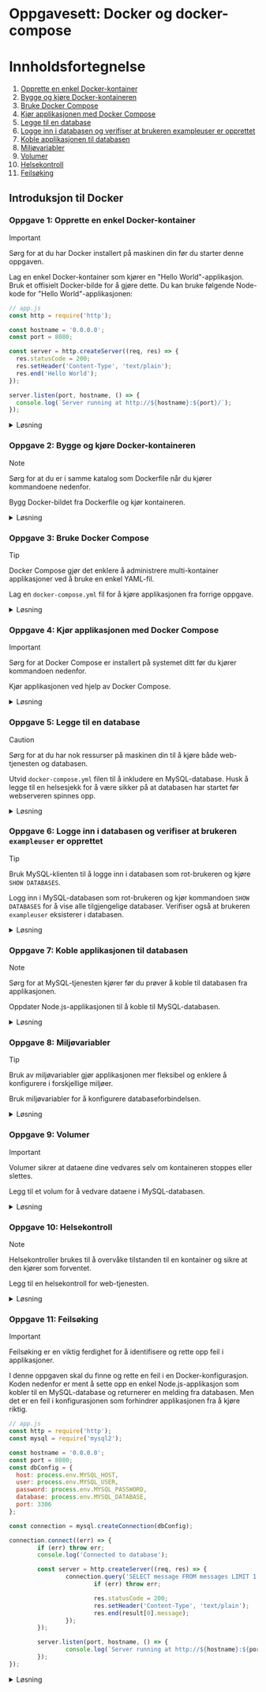 # Oppgavesett: Docker og docker-compose
# Innholdsfortegnelse 

1. [Opprette en enkel Docker-kontainer](#oppgave-1-opprette-en-enkel-docker-kontainer)
2. [Bygge og kjøre Docker-kontaineren](#oppgave-2-bygge-og-kjøre-docker-kontaineren)
3. [Bruke Docker Compose](#oppgave-3-bruke-docker-compose)
4. [Kjør applikasjonen med Docker Compose](#oppgave-4-kjør-applikasjonen-med-docker-compose)
5. [Legge til en database](#oppgave-5-legge-til-en-database)
6. [Logge inn i databasen og verifiser at brukeren exampleuser er opprettet](#oppgave-6-logge-inn-i-databasen-og-verifiser-at-brukeren-exampleuser-er-opprettet)
7. [Koble applikasjonen til databasen](#oppgave-7-koble-applikasjonen-til-databasen)
8. [Miljøvariabler](#oppgave-8-miljøvariabler)
9. [Volumer](#oppgave-9-volumer)
10. [Helsekontroll](#oppgave-10-helsekontroll)
11. [Feilsøking](#oppgave-11-feilsøking)


## Introduksjon til Docker

### **Oppgave 1: Opprette en enkel Docker-kontainer**

> [!IMPORTANT]  
> Sørg for at du har Docker installert på maskinen din før du starter denne oppgaven.

Lag en enkel Docker-kontainer som kjører en "Hello World"-applikasjon. Bruk et offisielt Docker-bilde for å gjøre dette. Du kan bruke følgende Node-kode for "Hello World"-applikasjonen:

```javascript
// app.js
const http = require('http');

const hostname = '0.0.0.0';
const port = 8080;

const server = http.createServer((req, res) => {
  res.statusCode = 200;
  res.setHeader('Content-Type', 'text/plain');
  res.end('Hello World');
});

server.listen(port, hostname, () => {
  console.log(`Server running at http://${hostname}:${port}/`);
});
```

<details><summary>Løsning</summary>

```dockerfile
# Bruk et offisielt Docker-bilde for Node.js
FROM node:20

# Opprett en arbeidskatalog
WORKDIR /usr/src/app

# Kopier package.json og package-lock.json
COPY package*.json ./

# Installer avhengigheter
RUN npm install

# Kopier resten av applikasjonen
COPY . .

# Eksponer porten applikasjonen kjører på
EXPOSE 8080

# Start applikasjonen
CMD ["node", "app.js"]
```

**Forklaring:**

1. **Dockerfile**: Dette er en fil som inneholder instruksjoner for å bygge Docker-bildet. Hver instruksjon i Dockerfile utfører en handling, som å sette opp et miljø, kopiere filer, eller kjøre kommandoer.
2. **Node.js-applikasjon**: En enkel Node.js-applikasjon som returnerer "Hello World" når den blir besøkt. Node.js er en JavaScript-runtime som lar deg kjøre JavaScript på serversiden.

</details>

### **Oppgave 2: Bygge og kjøre Docker-kontaineren**

> [!NOTE]  
> Sørg for at du er i samme katalog som Dockerfile når du kjører kommandoene nedenfor.

Bygg Docker-bildet fra Dockerfile og kjør kontaineren. 

<details><summary>Løsning</summary>

```bash
# Bygg Docker-bildet
docker build -t hello-world-app .

# Kjør Docker-kontaineren
docker run -p 8080:8080 hello-world-app
```

**Forklaring:**

1. **Bygge bildet**: `docker build` kommandoen bygger et Docker-bilde fra Dockerfile. Et Docker-bilde er en lesbar mal som inneholder alt som trengs for å kjøre en applikasjon.
2. **Kjøre kontaineren**: `docker run` kommandoen kjører kontaineren og binder port 8080 på vertsmaskinen til port 8080 i kontaineren. En Docker-kontainer er en kjørbar instans av et Docker-bilde.

</details>

### **Oppgave 3: Bruke Docker Compose**

> [!TIP]  
> Docker Compose gjør det enklere å administrere multi-kontainer applikasjoner ved å bruke en enkel YAML-fil.

Lag en `docker-compose.yml` fil for å kjøre applikasjonen fra forrige oppgave.

<details><summary>Løsning</summary>

```yaml
version: '3'
services:
  web:
    build: .
    ports:
      - "8080:8080"
```

**Forklaring:**

1. **Docker Compose**: Dette er et verktøy for å definere og kjøre multi-kontainer Docker-applikasjoner. Det lar deg bruke en YAML-fil for å konfigurere applikasjonens tjenester.
2. **docker-compose.yml**: En fil som definerer tjenestene som utgjør applikasjonen din. I dette tilfellet definerer vi en tjeneste kalt `web` som bygger fra den nåværende katalogen og eksponerer port 8080.

</details>

### **Oppgave 4: Kjør applikasjonen med Docker Compose**

> [!IMPORTANT]  
> Sørg for at Docker Compose er installert på systemet ditt før du kjører kommandoen nedenfor.

Kjør applikasjonen ved hjelp av Docker Compose.

<details><summary>Løsning</summary>

```bash
# Kjør Docker Compose
docker-compose up
```

**Forklaring:**

1. **docker-compose up**: Denne kommandoen bygger, (re)skaper, starter og knytter sammen tjenestene som er definert i `docker-compose.yml` filen. Dette gjør det enkelt å administrere og kjøre multi-kontainer applikasjoner.

</details>

### **Oppgave 5: Legge til en database**

> [!CAUTION]  
> Sørg for at du har nok ressurser på maskinen din til å kjøre både web-tjenesten og databasen.

Utvid `docker-compose.yml` filen til å inkludere en MySQL-database. Husk å legge til en helsesjekk for å være sikker på at databasen har startet før webserveren spinnes opp.

<details><summary>Løsning</summary>

```yaml
version: '3'
services:
  web: 
    build: .
    ports:
      - "8080:8080"
    depends_on: 
      db:
        condition: service_healthy
  db:
    image: mysql:latest
    environment:
      MYSQL_ROOT_PASSWORD: example
      MYSQL_DATABASE: exampledb
      MYSQL_USER: exampleuser
      MYSQL_PASSWORD: examplepass
    ports: 
      - "3306:3306"
    healthcheck:
      test: ["CMD-SHELL", "mysqladmin ping -h localhost -u root -pexample"]
      interval: 10s
      timeout: 5s
      retries: 3
```

**Forklaring:**

1. **Legge til en database**: Vi legger til en MySQL-tjeneste i `docker-compose.yml` filen. MySQL er en populær relasjonsdatabase.
2. **depends_on med helsesjekk**: Vi bruker `depends_on` med `condition: service_healthy` for å sikre at web-tjenesten kun starter når MySQL-tjenesten er sunn. Dette er viktig for å sikre at databasen er tilgjengelig når web-applikasjonen prøver å koble til den.
3. **Helsesjekk**: Vi legger til en `healthcheck` for MySQL-tjenesten som bruker `mysqladmin ping` for å sjekke om databasen er oppe og kjører. Dette sikrer at web-tjenesten ikke starter før databasen er klar.
4. **Automatisk opprettelse av bruker**: Når miljøvariablene `MYSQL_DATABASE`, `MYSQL_USER`, og `MYSQL_PASSWORD` er satt, vil MySQL automatisk opprette databasen og brukeren med de spesifiserte verdiene. Dette gjør det enkelt å sette opp en ny database med en bruker uten ekstra konfigurasjon.

</details>


### **Oppgave 6: Logge inn i databasen og verifiser at brukeren `exampleuser` er opprettet**

> [!TIP]  
> Bruk MySQL-klienten til å logge inn i databasen som rot-brukeren og kjøre `SHOW DATABASES`.

Logg inn i MySQL-databasen som rot-brukeren og kjør kommandoen `SHOW DATABASES` for å vise alle tilgjengelige databaser. Verifiser også at brukeren `exampleuser` eksisterer i databasen.

<details><summary>Løsning</summary>

```bash
# Åpne en shell-session i databasekontaineren
docker exec -it <db_container_name> /bin/sh

# Logg inn i MySQL-databasen som rot-brukeren
mysql -u root -pexample

# Kjør kommandoen for å vise alle databaser
SHOW DATABASES;

# Verifiser at brukeren 'exampleuser' eksisterer
SELECT User FROM mysql.user;
```

**Forklaring:**

1. **Åpne en shell-session**: Vi bruker `docker exec` kommandoen for å åpne en shell-session inne i databasekontaineren. Dette lar oss kjøre kommandoer direkte i kontaineren.
2. **Logge inn i databasen**: Når vi er inne i kontaineren, bruker vi MySQL-klienten til å logge inn i databasen som rot-brukeren.
3. **Kjøre `SHOW DATABASES`**: Når vi er logget inn, kjører vi `SHOW DATABASES` kommandoen for å vise alle tilgjengelige databaser. Dette er nyttig for å verifisere at databasen er riktig konfigurert og kjører som forventet.
4. **Verifisere brukeren**: Vi kjører en SQL-forespørsel for å sjekke at brukeren `exampleuser` eksisterer i databasen. Dette sikrer at brukeren er opprettet og kan brukes til å koble til databasen.

</details>


### **Oppgave 7: Koble applikasjonen til databasen**

> [!NOTE]  
> Sørg for at MySQL-tjenesten kjører før du prøver å koble til databasen fra applikasjonen.

Oppdater Node.js-applikasjonen til å koble til MySQL-databasen.

<details><summary>Løsning</summary>

```javascript
// app.js
const http = require('http');
const mysql = require('mysql2');

const hostname = '0.0.0.0';
const port = 8080;
const dbConfig = {
  host: 'db',
  user: 'exampleuser',
  password: 'examplepass',
  database: 'exampledb',
  port: 3306,
};

const connection = mysql.createConnection(dbConfig);

connection.connect((err) => {
  if (err) {
    console.error('Failed to connect to database', err);
    throw err;
  }

  console.log(`Connected to database ${dbConfig.database}`);

  const server = http.createServer((req, res) => {
    if (req.url === '/') {
      res.statusCode = 200;
      res.setHeader('Content-Type', 'application/json');
      res.end('Hello world');
    }
  
    else {
      res.statusCode = 404;
      res.setHeader('Content-Type', 'text/plain');
      res.end('Not found');
    }
  });

  server.listen(port, hostname, () => {
    console.log(`Server running at http://${hostname}:${port}/`);
  });
});
```

**Forklaring:**

1. **Koble til MySQL**: Vi bruker MySQL-klienten til å koble til databasen. MySQL-klienten er en del av MySQL Node.js-driveren som lar oss kommunisere med MySQL fra en Node.js-applikasjon.
2. **Oppdatere applikasjonen**: Vi oppdaterer applikasjonen til å koble til databasen før den starter HTTP-serveren. Dette sikrer at applikasjonen kan kommunisere med databasen når den mottar forespørsler.

</details>

### **Oppgave 8: Miljøvariabler**

> [!TIP]  
> Bruk av miljøvariabler gjør applikasjonen mer fleksibel og enklere å konfigurere i forskjellige miljøer.

Bruk miljøvariabler for å konfigurere databaseforbindelsen.

<details><summary>Løsning</summary>

```yaml
version: '3'
services:
  web: 
    build: .
    ports:
      - "8080:8080"
    environment:
      MYSQL_HOST: db
      MYSQL_USER: exampleuser
      MYSQL_PASSWORD: examplepass
      MYSQL_DATABASE: exampledb
    depends_on: 
      db:
        condition: service_healthy
      
  db:
    image: mysql:latest
    environment:
      MYSQL_ROOT_PASSWORD: example
      # MYSQL_DATABASE: exampledb
      # MYSQL_USER: exampleuser
      # MYSQL_PASSWORD: examplepass
    ports: 
      - "3306:3306"
    healthcheck:
      test: ["CMD-SHELL", "mysqladmin ping -h localhost -u root -pexample"]
      interval: 10s
      timeout: 5s
      retries: 3
```

```javascript
// app.js
const http = require('http');
const mysql = require('mysql2');

const hostname = '0.0.0.0';
const port = 8080;
const dbConfig = {
  host: process.env.MYSQL_HOST,
  user: process.env.MYSQL_USER,
  password: process.env.MYSQL_PASSWORD,
  database: process.env.MYSQL_DATABASE,
  port: 3306
};

const connection = mysql.createConnection(dbConfig);

connection.connect((err) => {
  if (err) {
    console.error('Failed to connect to database', err);
    throw err;
  }

  console.log(`Connected to database ${dbConfig.database}`);

  const server = http.createServer((req, res) => {
    if (req.url === '/') {
      res.statusCode = 200;
      res.setHeader('Content-Type', 'application/json');
      res.end('Hello world');
    }
  
    else {
      res.statusCode = 404;
      res.setHeader('Content-Type', 'text/plain');
      res.end('Not found');
    }
  });

  server.listen(port, hostname, () => {
    console.log(`Server running at http://${hostname}:${port}/`);
  });
});
```

**Forklaring:**

1. **Miljøvariabler**: Vi bruker miljøvariabler for å konfigurere databaseforbindelsen. Miljøvariabler er en måte å konfigurere applikasjoner på uten å hardkode verdier i kildekoden.
2. **Oppdatere applikasjonen**: Vi oppdaterer applikasjonen til å bruke miljøvariablene. Dette gjør applikasjonen mer fleksibel og enklere å konfigurere i forskjellige miljøer.

</details>


### **Oppgave 9: Volumer**

> [!IMPORTANT]  
> Volumer sikrer at dataene dine vedvares selv om kontaineren stoppes eller slettes.

Legg til et volum for å vedvare dataene i MySQL-databasen.

<details><summary>Løsning</summary>

```yaml
version: '3'
services:
  web: 
    build: .
    ports:
      - "8080:8080"
    environment:
      MYSQL_HOST: db
      MYSQL_USER: exampleuser
      MYSQL_PASSWORD: examplepass
      MYSQL_DATABASE: exampledb
    depends_on: 
      db:
        condition: service_healthy
      
  db:
    image: mysql:latest
    environment:
      MYSQL_ROOT_PASSWORD: example
      MYSQL_DATABASE: exampledb
      MYSQL_USER: exampleuser
      MYSQL_PASSWORD: examplepass
    ports: 
      - "3306:3306"
    volumes:
      - mysql-data:/var/lib/mysql
      # - ./init.sql:/docker-entrypoint-initdb.d/init.sql
    healthcheck:
      test: ["CMD-SHELL", "mysqladmin ping -h localhost -u root -pexample"]
      interval: 10s
      timeout: 5s
      retries: 3

volumes:
  mysql-data:
```

**Forklaring:**

1. **Volumer**: Vi legger til et volum for å vedvare dataene i MySQL-databasen. Volumer er en måte å lagre data utenfor kontainerens filsystem, slik at dataene ikke går tapt når kontaineren stoppes eller slettes.
2. **Oppdatere `docker-compose.yml`**: Vi oppdaterer `docker-compose.yml` filen til å inkludere volumet. Dette sikrer at dataene i MySQL-databasen vedvares mellom kontainerkjøringer.

</details>

<!-- ### **Oppgave 10: Skalerbarhet**

> [!TIP]  
> Skalerbarhet lar deg håndtere flere forespørsler ved å kjøre flere instanser av web-tjenesten.

Skaler web-tjenesten til å kjøre flere instanser.

<details><summary>Løsning</summary>

```yaml
version: '3'
services:
    web: 
        build: .
        ports:
            - "8080:8080"
        environment:
            MYSQL_HOST: db
            MYSQL_USER: exampleuser
            MYSQL_PASSWORD: examplepass
            MYSQL_DATABASE: exampledb
        depends_on: 
            db:
                condition: service_healthy
        deploy:
            replicas: 3
            
    db:
        image: mysql:latest
        environment:
            MYSQL_ROOT_PASSWORD: example
        ports: 
            - "3306:3306"
        volumes:
            - mysql-data:/var/lib/mysql
        healthcheck:
            test: ["CMD-SHELL", "mysqladmin ping -h localhost -u root -pexample"]
            interval: 10s
            timeout: 5s
            retries: 3

volumes:
    mysql-data:
```

**Forklaring:**

1. **Skalerbarhet**: Vi bruker `deploy`-direktivet til å skalere web-tjenesten til å kjøre flere instanser. Skalerbarhet er evnen til å øke eller redusere antall kontainere som kjører en tjeneste basert på behov.
2. **Oppdatere `docker-compose.yml`**: Vi oppdaterer `docker-compose.yml` filen til å inkludere skalerbarhet. Dette gjør det mulig å håndtere flere forespørsler ved å kjøre flere instanser av web-tjenesten.

</details> -->

### **Oppgave 10: Helsekontroll**

> [!NOTE]  
> Helsekontroller brukes til å overvåke tilstanden til en kontainer og sikre at den kjører som forventet.

Legg til en helsekontroll for web-tjenesten.

<details><summary>Løsning</summary>

```yaml
version: '3'
services:
    web: 
        build: .
        ports:
            - "8080:8080"
        environment:
            MYSQL_HOST: db
            MYSQL_USER: exampleuser
            MYSQL_PASSWORD: examplepass
            MYSQL_DATABASE: exampledb
        depends_on: 
            db:
                condition: service_healthy
        deploy:
            replicas: 3
        healthcheck:
            test: ["CMD", "curl", "-f", "http://localhost:8080"]
            interval: 30s
            timeout: 10s
            retries: 3
            
    db:
        image: mysql:latest
        environment:
            MYSQL_ROOT_PASSWORD: example
        ports: 
            - "3306:3306"
        volumes:
            - mysql-data:/var/lib/mysql
        healthcheck:
            test: ["CMD-SHELL", "mysqladmin ping -h localhost -u root -pexample"]
            interval: 10s
            timeout: 5s
            retries: 3

volumes:
    mysql-data:
```

**Forklaring:**

1. **Helsekontroll**: Vi legger til en helsekontroll for web-tjenesten ved hjelp av `healthcheck`-direktivet. Helsekontroller brukes til å overvåke tilstanden til en kontainer og sikre at den kjører som forventet.
2. **Oppdatere `docker-compose.yml`**: Vi oppdaterer `docker-compose.yml` filen til å inkludere helsekontrollen. Dette sikrer at tjenesten overvåkes og eventuelt restartes hvis den ikke fungerer som den skal.

</details>

### **Oppgave 11: Feilsøking**

> [!IMPORTANT]  
> Feilsøking er en viktig ferdighet for å identifisere og rette opp feil i applikasjoner.

I denne oppgaven skal du finne og rette en feil i en Docker-konfigurasjon. Koden nedenfor er ment å sette opp en enkel Node.js-applikasjon som kobler til en MySQL-database og returnerer en melding fra databasen. Men det er en feil i konfigurasjonen som forhindrer applikasjonen fra å kjøre riktig.

```javascript
// app.js
const http = require('http');
const mysql = require('mysql2');

const hostname = '0.0.0.0';
const port = 8080;
const dbConfig = {
  host: process.env.MYSQL_HOST,
  user: process.env.MYSQL_USER,
  password: process.env.MYSQL_PASSWORD,
  database: process.env.MYSQL_DATABASE,
  port: 3306
};

const connection = mysql.createConnection(dbConfig);

connection.connect((err) => {
        if (err) throw err;
        console.log('Connected to database');

        const server = http.createServer((req, res) => {
                connection.query('SELECT message FROM messages LIMIT 1', (err, result) => {
                        if (err) throw err;

                        res.statusCode = 200;
                        res.setHeader('Content-Type', 'text/plain');
                        res.end(result[0].message);
                });
        });

        server.listen(port, hostname, () => {
                console.log(`Server running at http://${hostname}:${port}/`);
        });
});
```

<details><summary>Løsning</summary>

Feilen i konfigurasjonen ligger i at databasen ikke inneholder `messages`-tabellen ved oppstart. For å rette opp dette, kan vi legge til et skript som initialiserer databasen, samt legger inn en melding.

```javascript
// init-db.js
const mysql = require('mysql2');

const dbConfig = {
  host: process.env.MYSQL_HOST,
  user: process.env.MYSQL_USER,
  password: process.env.MYSQL_PASSWORD,
  database: process.env.MYSQL_DATABASE,
  port: 3306
};

const connection = mysql.createConnection(dbConfig);

connection.connect((err) => {
        if (err) throw err;
        console.log('Connected to database');

        const createTableQuery = `
                CREATE TABLE IF NOT EXISTS messages (
                        id INT AUTO_INCREMENT PRIMARY KEY,
                        message VARCHAR(255) NOT NULL
                )
        `;

        connection.query(createTableQuery, (err, result) => {
                if (err) throw err;

                const insertMessageQuery = `
                        INSERT INTO messages (message)
                        VALUES ('Hello from MySQL')
                `;

                connection.query(insertMessageQuery, (err, result) => {
                        if (err) throw err;
                        console.log('Database initialized');
                        connection.end();
                });
        });
});
```

Oppdater `docker-compose.yml` til å kjøre initialiseringsskriptet før applikasjonen starter.

```yaml
version: '3'
services:
  web: 
    build: .
    ports:
      - "8080:8080"
    environment:
      MYSQL_HOST: db
      MYSQL_USER: exampleuser
      MYSQL_PASSWORD: examplepass
      MYSQL_DATABASE: exampledb
    healthcheck:
      test: ["CMD-SHELL", "curl -f http://localhost:8080/nonex || exit 1"]
      interval: 30s
      timeout: 10s
      retries: 3
    depends_on: 
      db:
        condition: service_healthy
    command: ["sh", "-c", "node init-db.js && node app.js"]
    
      
  db:
    image: mysql:latest
    environment:
      MYSQL_ROOT_PASSWORD: example
      MYSQL_DATABASE: exampledb
      MYSQL_USER: exampleuser
      MYSQL_PASSWORD: examplepass
    ports: 
      - "3306:3306"
    volumes:
      - mysql-data:/var/lib/mysql
      # - ./init.sql:/docker-entrypoint-initdb.d/init.sql
    healthcheck:
      test: ["CMD-SHELL", "mysqladmin ping -h localhost -u root -pexample"]
      interval: 10s
      timeout: 5s
      retries: 3

volumes:
  mysql-data:
```

Nå vil databasen bli initialisert med en melding før applikasjonen starter, og applikasjonen vil kunne returnere meldingen fra databasen.

**Forklaring:**

1. **Feilsøking**: Identifiser og rett opp feilen i konfigurasjonen. Feilsøking er en viktig ferdighet for å identifisere og rette opp feil i applikasjoner.
2. **Oppdatere applikasjonen**: Sørg for at applikasjonen kjører riktig ved å rette opp feilen i konfigurasjonen.


</details>




